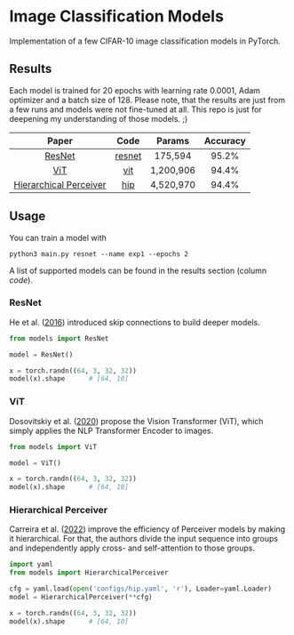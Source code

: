 # Image Classification Models

Implementation of a few CIFAR-10 image classification models in PyTorch. 


## Results

Each model is trained for 20 epochs with learning rate 0.0001, Adam optimizer and a batch
size of 128. Please note, that the results are just from a few runs and models were not
fine-tuned at all. This repo is just for deepening my understanding of those models. ;)


|                           Paper                            |          Code           |  Params   | Accuracy |
|:----------------------------------------------------------:|:-----------------------:|:---------:|:--------:|
|         [ResNet](https://arxiv.org/abs/1512.03385)         | [resnet](models/resnet) |  175,594  |  95.2%   |
|          [ViT](https://arxiv.org/abs/2010.11929)           |    [vit](models/vit)    | 1,200,906 |  94.4%   |
| [Hierarchical Perceiver](https://arxiv.org/abs/2202.10890) |    [hip](models/hip)    | 4,520,970 |  94.4%   |

## Usage

You can train a model with

```
python3 main.py resnet --name exp1 --epochs 2
```

A list of supported models can be found in the results section (column *code*).

### ResNet

He et al. ([2016](https://arxiv.org/abs/1512.03385)) introduced skip connections
to build deeper models.

```python
from models import ResNet

model = ResNet()

x = torch.randn((64, 3, 32, 32))
model(x).shape      # [64, 10] 
```

### ViT

Dosovitskiy et al. ([2020](https://arxiv.org/abs/2010.11929)) propose the Vision Transformer (ViT), which
simply applies the NLP Transformer Encoder to images.

```python
from models import ViT

model = ViT()

x = torch.randn((64, 3, 32, 32))
model(x).shape      # [64, 10] 
```

### Hierarchical Perceiver

Carreira et al. ([2022](https://arxiv.org/abs/2202.10890)) improve the efficiency of Perceiver models
by making it hierarchical. For that, the authors divide the input sequence into groups and independently
apply cross- and self-attention to those groups.

```python
import yaml
from models import HierarchicalPerceiver

cfg = yaml.load(open('configs/hip.yaml', 'r'), Loader=yaml.Loader)
model = HierarchicalPerceiver(**cfg)

x = torch.randn((64, 3, 32, 32))
model(x).shape      # [64, 10] 
```